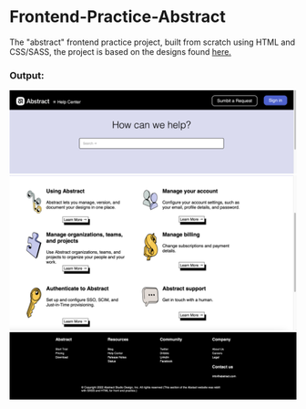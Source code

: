 # Frontend-Practice-Abstract
The "abstract" frontend practice project, built from scratch using HTML and CSS/SASS, the project is based on the designs found [here.](https://www.frontendpractice.com/projects/abstract)
### Output:
![alt text](https://github.com/magdalent/Frontend-Practice-Abstract-/blob/main/nav.png?raw=true)
![alt text](https://github.com/magdalent/Frontend-Practice-Abstract-/blob/main/grid.png?raw=true)
![alt text](https://github.com/magdalent/Frontend-Practice-Abstract-/blob/main/footer.png?raw=true)


